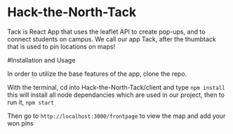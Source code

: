 # Hack-the-North-Tack

Tack is React App that uses the leaflet API to create pop-ups, and to connect students on campus. We call our app Tack, after the thumbtack
that is used to pin locations on maps!

#Installation and Usage

In order to utilize the base features of the app, clone the repo.

With the terminal, cd into Hack-the-North-Tack/client and type
`npm install`
this will install all node dependancies which are used in our project, then to run it,
`npm start`

Then go to `http://localhost:3000/frontpage` to view the map and add your won pins
